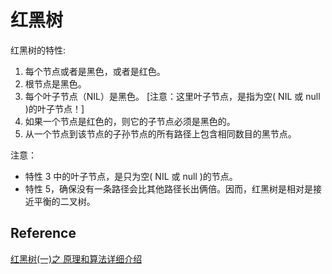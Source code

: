 # 红黑树

红黑树的特性:
1. 每个节点或者是黑色，或者是红色。
2. 根节点是黑色。
3. 每个叶子节点（NIL）是黑色。 [注意：这里叶子节点，是指为空( NIL 或 null )的叶子节点！]
4. 如果一个节点是红色的，则它的子节点必须是黑色的。
5. 从一个节点到该节点的子孙节点的所有路径上包含相同数目的黑节点。

注意：
- 特性 3 中的叶子节点，是只为空( NIL 或 null )的节点。
- 特性 5，确保没有一条路径会比其他路径长出俩倍。因而，红黑树是相对是接近平衡的二叉树。

## Reference

[红黑树(一)之 原理和算法详细介绍](https://www.cnblogs.com/skywang12345/p/3245399.html)
